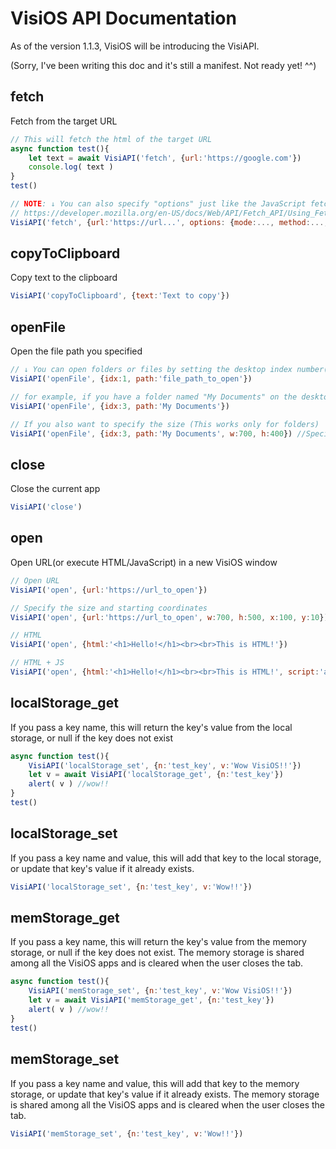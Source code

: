 # VisiOS API Documentation

As of the version 1.1.3, VisiOS will be introducing the VisiAPI.

(Sorry, I've been writing this doc and it's still a manifest. Not ready yet! ^^)

## fetch
Fetch from the target URL
```js
// This will fetch the html of the target URL
async function test(){
	let text = await VisiAPI('fetch', {url:'https://google.com'})
	console.log( text )
}
test()

// NOTE: ↓ You can also specify "options" just like the JavaScript fetch
// https://developer.mozilla.org/en-US/docs/Web/API/Fetch_API/Using_Fetch
VisiAPI('fetch', {url:'https://url...', options: {mode:..., method:..., body:... }}) 
```

## copyToClipboard
Copy text to the clipboard
```js
VisiAPI('copyToClipboard', {text:'Text to copy'}) 
```

## openFile
Open the file path you specified
```js
// ↓ You can open folders or files by setting the desktop index number(1-9) and file path to a folder or a file.
VisiAPI('openFile', {idx:1, path:'file_path_to_open'})

// for example, if you have a folder named "My Documents" on the desktop 3
VisiAPI('openFile', {idx:3, path:'My Documents'})

// If you also want to specify the size (This works only for folders)
VisiAPI('openFile', {idx:3, path:'My Documents', w:700, h:400}) //Specify the width and height
```
## close
Close the current app
```js
VisiAPI('close')
```
## open
Open URL(or execute HTML/JavaScript) in a new VisiOS window
```js
// Open URL
VisiAPI('open', {url:'https://url_to_open'})

// Specify the size and starting coordinates
VisiAPI('open', {url:'https://url_to_open', w:700, h:500, x:100, y:10})

// HTML
VisiAPI('open', {html:'<h1>Hello!</h1><br><br>This is HTML!'})

// HTML + JS
VisiAPI('open', {html:'<h1>Hello!</h1><br><br>This is HTML!', script:'alert("Wow!")'})
```


## localStorage_get
If you pass a key name, this will return the key's value from the local storage, or null if the key does not exist

```js
async function test(){
	VisiAPI('localStorage_set', {n:'test_key', v:'Wow VisiOS!!'})
	let v = await VisiAPI('localStorage_get', {n:'test_key'})
	alert( v ) //wow!!
}
test()
```

## localStorage_set
If you pass a key name and value, this will add that key to the local storage, or update that key's value if it already exists.

```js
VisiAPI('localStorage_set', {n:'test_key', v:'Wow!!'})
```

## memStorage_get
If you pass a key name, this will return the key's value from the memory storage, or null if the key does not exist.
The memory storage is shared among all the VisiOS apps and is cleared when the user closes the tab.

```js
async function test(){
	VisiAPI('memStorage_set', {n:'test_key', v:'Wow VisiOS!!'})
	let v = await VisiAPI('memStorage_get', {n:'test_key'})
	alert( v ) //wow!!
}
test()
```

## memStorage_set
If you pass a key name and value, this will add that key to the memory storage, or update that key's value if it already exists.
The memory storage is shared among all the VisiOS apps and is cleared when the user closes the tab.

```js
VisiAPI('memStorage_set', {n:'test_key', v:'Wow!!'})
```
